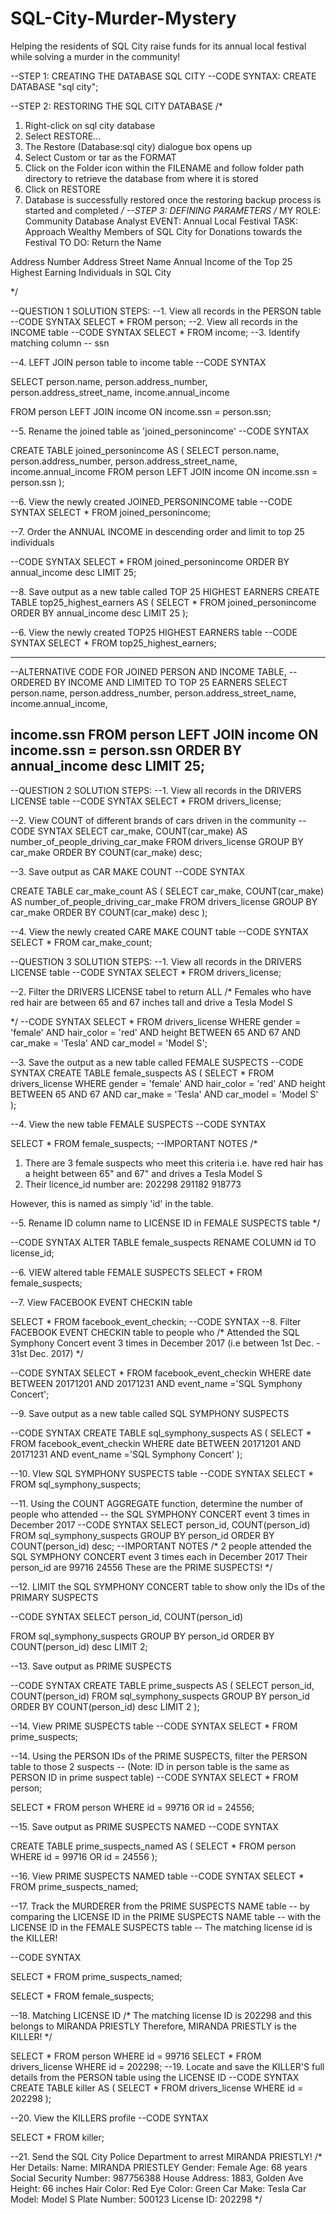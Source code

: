 # SQL-City-Murder-Mystery
Helping the residents of SQL City raise funds for its annual local festival while solving a murder in the community!


--STEP 1: CREATING THE DATABASE SQL CITY
--CODE SYNTAX:
CREATE DATABASE &quot;sql city&quot;;

--STEP 2: RESTORING THE SQL CITY DATABASE
/*
1. Right-click on sql city database
2. Select RESTORE...
3. The Restore (Database:sql city) dialogue box opens up
4. Select Custom or tar as the FORMAT
5. Click on the Folder icon within the FILENAME and follow folder path directory to retrieve the
database from where it is stored
6. Click on RESTORE
7. Database is successfully restored once the restoring backup process is started and
completed
*/
--STEP 3: DEFINING PARAMETERS
/*
MY ROLE: Community Database Analyst
EVENT: Annual Local Festival
TASK: Approach Wealthy Members of SQL City for Donations towards the Festival
TO DO: Return the
Name

Address Number
Address Street Name
Annual Income
of the Top 25 Highest Earning Individuals in SQL City

*/

--QUESTION 1 SOLUTION STEPS:
--1. View all records in the PERSON table
--CODE SYNTAX
SELECT *
FROM person;
--2. View all records in the INCOME table
--CODE SYNTAX
SELECT *
FROM income;
--3. Identify matching column
-- ssn

--4. LEFT JOIN person table to income table
--CODE SYNTAX

SELECT person.name,
person.address_number,
person.address_street_name,
income.annual_income

FROM
person
LEFT JOIN
income
ON
income.ssn = person.ssn;

--5. Rename the joined table as &#39;joined_personincome&#39;
--CODE SYNTAX

CREATE TABLE joined_personincome AS
(
SELECT person.name,
person.address_number,
person.address_street_name,
income.annual_income
FROM
person
LEFT JOIN
income
ON
income.ssn = person.ssn
);

--6. View the newly created JOINED_PERSONINCOME table
--CODE SYNTAX
SELECT *
FROM joined_personincome;

--7. Order the ANNUAL INCOME in descending order and limit to top 25 individuals

--CODE SYNTAX
SELECT *
FROM joined_personincome
ORDER BY annual_income desc
LIMIT 25;

--8. Save output as a new table called TOP 25 HIGHEST EARNERS
CREATE TABLE top25_highest_earners AS
(
SELECT *
FROM joined_personincome
ORDER BY annual_income desc
LIMIT 25
);

--6. View the newly created TOP25 HIGHEST EARNERS table
--CODE SYNTAX
SELECT *
FROM top25_highest_earners;

------------------------------------------------------------------------------------
--ALTERNATIVE CODE FOR JOINED PERSON AND INCOME TABLE,
--ORDERED BY INCOME AND LIMITED TO TOP 25 EARNERS
SELECT person.name,
person.address_number,
person.address_street_name,
income.annual_income,

income.ssn
FROM
person
LEFT JOIN
income
ON
income.ssn = person.ssn
ORDER BY annual_income desc
LIMIT 25;
---------------------------------------------------------------------------------------

--QUESTION 2 SOLUTION STEPS:
--1. View all records in the DRIVERS LICENSE table
--CODE SYNTAX
SELECT *
FROM drivers_license;

--2. View COUNT of different brands of cars driven in the community
--CODE SYNTAX
SELECT car_make, COUNT(car_make) AS number_of_people_driving_car_make
FROM drivers_license
GROUP BY car_make
ORDER BY COUNT(car_make) desc;

--3. Save output as CAR MAKE COUNT
--CODE SYNTAX

CREATE TABLE car_make_count AS
(
SELECT car_make, COUNT(car_make) AS number_of_people_driving_car_make
FROM drivers_license
GROUP BY car_make
ORDER BY COUNT(car_make) desc
);

--4. View the newly created CARE MAKE COUNT table
--CODE SYNTAX
SELECT *
FROM car_make_count;

--QUESTION 3 SOLUTION STEPS:
--1. View all records in the DRIVERS LICENSE table
--CODE SYNTAX
SELECT *
FROM drivers_license;

--2. Filter the DRIVERS LICENSE tabel to return ALL
/* Females who have
red hair
are between 65 and 67 inches tall and
drive a Tesla Model S

*/
--CODE SYNTAX
SELECT *
FROM drivers_license
WHERE gender = &#39;female&#39;
AND hair_color = &#39;red&#39;
AND
height BETWEEN 65 AND 67
AND
car_make = &#39;Tesla&#39;
AND
car_model = &#39;Model S&#39;;

--3. Save the output as a new table called FEMALE SUSPECTS
--CODE SYNTAX
CREATE TABLE female_suspects AS (
SELECT *
FROM drivers_license
WHERE gender = &#39;female&#39;
AND hair_color = &#39;red&#39;
AND
height BETWEEN 65 AND 67
AND
car_make = &#39;Tesla&#39;
AND
car_model = &#39;Model S&#39;
);

--4. View the new table FEMALE SUSPECTS
--CODE SYNTAX

SELECT *
FROM female_suspects;
--IMPORTANT NOTES
/*
1. There are 3 female suspects who meet this criteria
i.e. have red hair
has a height between 65&quot; and 67&quot; and
drives a Tesla Model S
2. Their licence_id number are:
202298
291182
918773

However, this is named as simply &#39;id&#39; in the table.

--5. Rename ID column name to LICENSE ID in FEMALE SUSPECTS table
*/

--CODE SYNTAX
ALTER TABLE female_suspects
RENAME COLUMN id TO license_id;

--6. VIEW altered table FEMALE SUSPECTS
SELECT *
FROM female_suspects;

--7. View FACEBOOK EVENT CHECKIN table

SELECT *
FROM facebook_event_checkin;
--CODE SYNTAX
--8. Filter FACEBOOK EVENT CHECKIN table to people who
/*
Attended the SQL Symphony Concert event
3 times in December 2017 (i.e between 1st Dec. - 31st Dec. 2017)
*/

--CODE SYNTAX
SELECT *
FROM facebook_event_checkin
WHERE date BETWEEN 20171201 AND 20171231
AND
event_name =&#39;SQL Symphony Concert&#39;;

--9. Save output as a new table called SQL SYMPHONY SUSPECTS

--CODE SYNTAX
CREATE TABLE sql_symphony_suspects AS (
SELECT *
FROM facebook_event_checkin
WHERE date BETWEEN 20171201 AND 20171231
AND
event_name =&#39;SQL Symphony Concert&#39;
);

--10. VIew SQL SYMPHONY SUSPECTS table
--CODE SYNTAX
SELECT *
FROM sql_symphony_suspects;

--11. Using the COUNT AGGREGATE function, determine the number of people who attended
-- the SQL SYMPHONY CONCERT event 3 times in December 2017
--CODE SYNTAX
SELECT person_id, COUNT(person_id)
FROM sql_symphony_suspects
GROUP BY person_id
ORDER BY COUNT(person_id) desc;
--IMPORTANT NOTES
/* 2 people attended the SQL SYMPHONY CONCERT event 3 times each in December 2017
Their person_id are
99716
24556
These are the PRIME SUSPECTS!
*/

--12. LIMIT the SQL SYMPHONY CONCERT table to show only the IDs of the PRIMARY
SUSPECTS

--CODE SYNTAX
SELECT person_id, COUNT(person_id)

FROM sql_symphony_suspects
GROUP BY person_id
ORDER BY COUNT(person_id) desc
LIMIT 2;

--13. Save output as PRIME SUSPECTS

--CODE SYNTAX
CREATE TABLE prime_suspects AS (
SELECT person_id, COUNT(person_id)
FROM sql_symphony_suspects
GROUP BY person_id
ORDER BY COUNT(person_id) desc
LIMIT 2
);

--14. View PRIME SUSPECTS table
--CODE SYNTAX
SELECT *
FROM prime_suspects;

--14. Using the PERSON IDs of the PRIME SUSPECTS, filter the PERSON table to those 2
suspects
-- (Note: ID in person table is the same as PERSON ID in prime suspect table)
--CODE SYNTAX
SELECT *
FROM person;

SELECT *
FROM person
WHERE id = 99716
OR id = 24556;

--15. Save output as PRIME SUSPECTS NAMED
--CODE SYNTAX

CREATE TABLE prime_suspects_named AS (
SELECT *
FROM person
WHERE id = 99716
OR id = 24556
);

--16. View PRIME SUSPECTS NAMED table
--CODE SYNTAX
SELECT *
FROM prime_suspects_named;

--17. Track the MURDERER from the PRIME SUSPECTS NAME table
-- by comparing the LICENSE ID in the PRIME SUSPECTS NAME table
-- with the LICENSE ID in the FEMALE SUSPECTS table
-- The matching license id is the KILLER!

--CODE SYNTAX

SELECT *
FROM prime_suspects_named;

SELECT *
FROM female_suspects;

--18. Matching LICENSE ID
/*
The matching license ID is 202298 and this belongs to MIRANDA PRIESTLY
Therefore,
MIRANDA PRIESTLY is the KILLER!
*/

SELECT *
FROM person
WHERE id = 99716
SELECT *
FROM drivers_license
WHERE id = 202298;
--19. Locate and save the KILLER&#39;S full details from the PERSON table using the LICENSE ID
--CODE SYNTAX
CREATE TABLE killer AS (
SELECT *
FROM drivers_license
WHERE id = 202298
);

--20. View the KILLERS profile
--CODE SYNTAX

SELECT *
FROM killer;

--21. Send the SQL City Police Department to arrest MIRANDA PRIESTLY!
/*
Her Details:
Name: MIRANDA PRIESTLEY
Gender: Female
Age: 68 years
Social Security Number: 987756388
House Address: 1883, Golden Ave
Height: 66 inches
Hair Color: Red
Eye Color: Green
Car Make: Tesla
Car Model: Model S
Plate Number: 500123
License ID: 202298
*/
